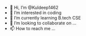 - 👋 Hi, I’m @Kuldeep1462
- 👀 I’m interested in coding
- 🌱 I’m currently learning B.tech CSE
- 💞️ I’m looking to collaborate on ...
- 📫 How to reach me ...

<!---
Kuldeep1462/Kuldeep1462 is a ✨ special ✨ repository because its `README.md` (this file) appears on your GitHub profile.
You can click the Preview link to take a look at your changes.
--->
